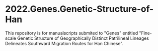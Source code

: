 # 2022.Genes.Genetic-Structure-of-Han
This repository is for manualscripts submited to "Genes" entitled "Fine-scale Genetic Structure of Geographically Distinct Patrilineal Lineages Delineates Southward Migration Routes for Han Chinese".
